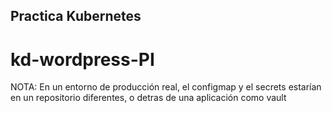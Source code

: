 ## Practica Kubernetes
# kd-wordpress-PI

NOTA: En un entorno de producción real, el configmap y el secrets estarían en un repositorio diferentes, o detras de una aplicación como vault